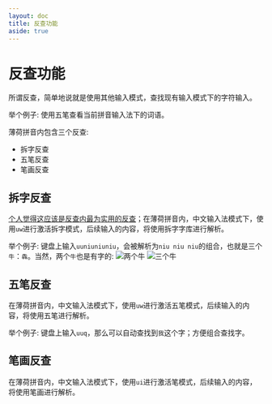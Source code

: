 ```yaml
---
layout: doc
title: 反查功能
aside: true
---
```

# 反查功能
所谓反查，简单地说就是使用其他输入模式，查找现有输入模式下的字符输入。

<div class="wwads-cn wwads-horizontal" data-id="266" ></div>

举个例子: 使用五笔查看当前拼音输入法下的词语。

薄荷拼音内包含三个反查:
- 拆字反查
- 五笔反查
- 笔画反查

## 拆字反查
<u>个人觉得这应该是反查内最为实用的反查</u>；在薄荷拼音内，中文输入法模式下，使用`uw`进行激活拆字模式，后续输入的内容，将使用拆字字库进行解析。

举个例子: 键盘上输入`uuniuniuniu`，会被解析为`niu niu niu`的组合，也就是三个`牛`：`犇`。当然，两个`牛`也是有字的:
![两个牛](/image/demo/ChaiNiu2.webp)
![三个牛](/image/demo/ChaiNiu3.webp)


## 五笔反查
在薄荷拼音内，中文输入法模式下，使用`uw`进行激活五笔模式，后续输入的内容，将使用五笔进行解析。

举个例子: 键盘上输入`uuq`，那么可以自动查找到`我`这个字；方便组合查找字。

## 笔画反查
在薄荷拼音内，中文输入法模式下，使用`ui`进行激活笔模式，后续输入的内容，将使用笔画进行解析。
